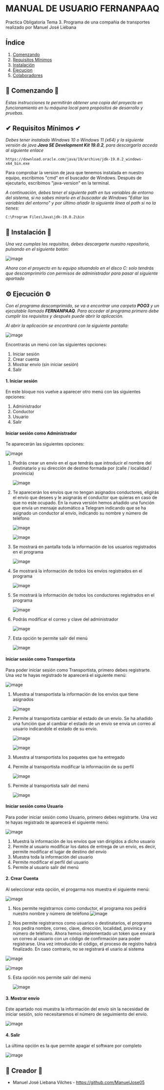 # MANUAL DE USUARIO FERNANPAAQ
Practica Obligatoria Tema 3. Programa de una compañia de transportes realizado por Manuel José Liébana

## Índice
1. [Comenzando](#comenzando)
2. [Requisitos Mínimos](#requisitos)
3. [Instalación](#Instalación)
4. [Ejecucion](#ejecucion)
5. [Colaboradores](#colaboradores)


## 🔰​ Comenzando 🔰​

_Estas instrucciones te permitirán obtener una copia del proyecto en funcionamiento en tu máquina local para propósitos de desarrollo y pruebas._

## ✔ Requisitos Mínimos ✔

_Debes tener instalado Windows 10 o Windows 11 (x64) y la siguiente versión de java
**Java SE Development Kit 19.0.2**, para descargarla acceda al siguiente enlace_

```
https://download.oracle.com/java/19/archive/jdk-19.0.2_windows-x64_bin.exe
```

Para comprobar la version de java que tenemos instalada en nuestro equipo, escribimos "cmd" en el buscador de Windows. Después de ejecutarlo, escribimos "java-version" en la terminal.

_A continuación, debes tener el siguiente path en tus variables de entorno del sistema, si no sabes mirarlo en el buscador de Windows "Editar las variables del entorno" y por último añadir la siguiente línea al path si no la tienes:_

```
C:\Program Files\Java\jdk-19.0.2\bin
```

## 🔧 Instalación 🔧

_Una vez cumplas los requisitos, debes descargarte nuestro repositorio, pulsando en el siguiente botón:_

![image](https://github.com/ManuelJose05/FERNANPAAQ-TEMA3/assets/150932456/22e5bcb4-96f0-4117-a4cd-fd84532fa13c)

_Ahora con el proyecto en tu equipo situandolo en el disco C: solo tendrás que descomprimirlo con permisos de administrador para pasar al siguiente apartado_

## ⚙️ Ejecución ⚙️
_Con el programa descomprimido, se va a encontrar una carpeta **POO3** y un ejecutable llamado **FERNANPAAQ**. Para acceder al programa primero debe cumplir los requisitos y después puede abrir la aplicación._

_Al abrir la aplicación se encontrará con la siguiente pantalla:_

![image](https://github.com/ManuelJose05/FERNANPAAQ-TEMA3/assets/150932456/076ab3cf-5ca6-463c-b9c6-0462d08bc8d9)

Encontrarás un menú con las siguientes opciones:
1. Iniciar sesión
2. Crear cuenta
3. Mostrar envío (sin iniciar sesión)
4. Salir

#### 1. Iniciar sesión
En este bloque nos vuelve a aparecer otro menú con las siguientes opciones:
  1. Administrador
  2. Conductor
  3. Usuario
  4. Salir

#### Iniciar sesión como Administrador
Te aparecerán las siguientes opciones:

![image](https://github.com/ManuelJose05/FERNANPAAQ-TEMA3/assets/150932456/36b9163c-0765-4ab6-a35b-c5d0c82f0492)

1. Podrás crear un envío en el que tendrás que introducir el nombre del destinatario y su dirección de destino formada por (calle / localidad / provinicia)
   
   ![image](https://github.com/ManuelJose05/FERNANPAAQ-TEMA3/assets/150932456/c23d5c89-d32c-45fc-bb17-1dc4074e7685)

2. Te aparecerán los envíos que no tengan asignados conductores, eligirás el envío que desees y le asignarás el conductor que quieras en caso de que no este ocupado. En la nueva versión hemos añadido una función que envía un mensaje automático a Telegram indicando que se ha asignado un conductor al envío, indicando su nombre y número de teléfono
   
   ![image](https://github.com/ManuelJose05/FERNANPAAQ-TEMA3/assets/150932456/65592973-ad79-4e69-8ae8-d33593e10cb0)

   ![image](https://github.com/ManuelJose05/FERNANPAAQ-TEMA3/assets/150932456/75814442-cd9f-4cd2-826f-217ad7b2e5f2)

3. Se mostrará en pantalla toda la información de los usuarios registrados en el programa
   
   ![image](https://github.com/ManuelJose05/FERNANPAAQ-TEMA3/assets/150932456/279a17e0-b541-4e0b-9ff4-6b892ed606f6)

4. Se mostrará la información de todos los envíos registrados en el programa

   ![image](https://github.com/ManuelJose05/FERNANPAAQ-TEMA3/assets/150932456/44e2a1c0-340a-4290-a33e-960fe5f4b62a)

5. Se mostrará la información de todos los conductores registrados en el programa

   ![image](https://github.com/ManuelJose05/FERNANPAAQ-TEMA3/assets/150932456/71979516-c644-4047-abf4-1fa3f95ead29)

6. Podrás modificar el correo y clave del administrador

   ![image](https://github.com/ManuelJose05/FERNANPAAQ-TEMA3/assets/150932456/fa2c656f-005e-4c2f-b00f-683b01f9b131)

7. Esta opción te permite salir del menú

   ![image](https://github.com/ManuelJose05/FERNANPAAQ-TEMA3/assets/150932456/d128249e-4eb9-4307-ad7b-8c6afb424996)

#### Iniciar sesión como Transportista
Para poder iniciar sesión como Transportista, primero debes registrarte. Una vez te hayas registrado te aparecerá el siguiente menú:

![image](https://github.com/ManuelJose05/FERNANPAAQ-TEMA3/assets/150932456/67a71e99-207b-4e1d-aae1-745ebd5173f7)

1. Muestra al transportista la información de los envíos que tiene asignados

   ![image](https://github.com/ManuelJose05/FERNANPAAQ-TEMA3/assets/150932456/7559ea69-6fb7-48da-81ca-affdc571c709)

2. Permite al transportista cambiar el estado de un envío. Se ha añadido una función que al cambiar el estado de un envío se envía un correo al usuario indicandole el estado de su envío.

   ![image](https://github.com/ManuelJose05/FERNANPAAQ-TEMA3/assets/150932456/b3e1b439-41c1-4eb4-8506-9a2d838ca66c)

   ![image](https://github.com/ManuelJose05/FERNANPAAQ-TEMA3/assets/150932456/f7a5f466-0261-4bc4-a393-61972d3e9acc)

3. Muestra al transportista los paquetes que ha entregado
4. Permite al transportista modificar la información de su perfil
   
   ![image](https://github.com/ManuelJose05/FERNANPAAQ-TEMA3/assets/150932456/f6e1e298-61b5-432e-936e-562db814e1e8)

5. Permite al transportista salir del menú

   ![image](https://github.com/ManuelJose05/FERNANPAAQ-TEMA3/assets/150932456/2a690cac-993c-47e9-9323-f7ce13544b10)

#### Iniciar sesión como Usuario
Para poder iniciar sesión como Usuario, primero debes registrarte. Una vez te hayas registrado te aparecerá el siguiente menú:

![image](https://github.com/ManuelJose05/FERNANPAAQ-TEMA3/assets/150932456/c240eb19-f5e0-47e7-8707-89fab6227ffa)

1. Muestrá la información de los envíos que van dirigidos a dicho usuario
2. Permite al usuario modificar los datos de entrega de un envío, es decir, permite modificar el lugar de destino del envío
3. Muestra toda la información del usuario
4. Permite modificar el perfil del usuario
5. Permite al usuario salir del menú

#### 2. Crear Cuenta
Al seleccionar esta opción, el progarma nos muestra el siguiente menú:

![image](https://github.com/ManuelJose05/FERNANPAAQ-TEMA3/assets/150932456/abbd4890-050c-4a59-8b20-4e409eee2189)

1. Nos permite registrarnos como conductor, el programa nos pedirá nuestro nombre y número de teléfono
   ![image](https://github.com/ManuelJose05/FERNANPAAQ-TEMA3/assets/150932456/1d2c3aed-3816-44f8-abd5-39ba424fd610)

3. Nos permite registrarnos como usuarios o destinatarios, el programa nos pedíra nombre, correo, clave, dirección, localidad, provinica y número de teléfono. Ahora hemos implementado un token que enviará un correo al usuario con un código de confirmación para poder registrarse. Una vez introducido el código, el proceso de registro habrá finalizado. En caso contrario, no se registrará el usario al sistema

![image](https://github.com/ManuelJose05/FERNANPAAQ-TEMA3/assets/150932456/e645f10b-448c-46d1-b723-2d7c957ecae7)


![image](https://github.com/ManuelJose05/FERNANPAAQ-TEMA3/assets/150932456/350bac74-22a7-4b54-b20a-fb1b344e2cd1)

5. Esta opción nos permite salir del menú

   ![image](https://github.com/ManuelJose05/FERNANPAAQ-TEMA3/assets/150932456/c605b18c-c575-45b4-bbab-90b7a88c1d78)


#### 3. Mostrar envío
Este apartado nos muestra la información del envío sin la necesidad de iniciar sesión, solo necesitaremos el número de seguimiento del envío.

![image](https://github.com/ManuelJose05/FERNANPAAQ-TEMA3/assets/150932456/304e4aa6-81b6-4feb-b292-169b09facdba)

#### 4. Salir
La última opción es la que permite apagar el software por completo

![image](https://github.com/ManuelJose05/FERNANPAAQ-TEMA3/assets/150932456/109592f3-2187-4165-9068-e97676263695)

## 📝 Creador 📝

- Manuel José Liebana Vilches - https://github.com/ManuelJose05

